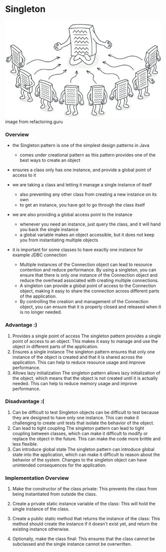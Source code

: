 # Singleton

![Singleton_image](https://github.com/farzadafi/Design_Pattern/blob/master/image/Singleton_image_1.png)
</br>
image from refactoring.guru

### Overview

- the Singleton pattern is one of the simplest design patterns in Java
    - comes under creational pattern as this pattern provides one of the best ways to create an object

- ensures a class only has one instance, and provide a global point of access to it

- we are taking a class and letting it manage a single instance of itself
    - also preventing any other class from creating a new instance on its own
    - to get an instance, you have got to go through the class itself

- we are also providing a global access point to the instance
    - whenever you need an instance, just query the class, and it will hand you back the single instance
    - a global variable makes an object accessible, but it does not keep you from instantiating multiple objects

- it is important for some classes to have exactly one instance for example JDBC connection
    - Multiple instances of the Connection object can lead to resource contention and reduce performance.
      By using a singleton, you can ensure that there is only one instance of the Connection object and reduce
      the overhead associated with creating multiple connections.
    - A singleton can provide a global point of access to the Connection object,
      making it easy to share the connection across different parts of the application.
    - By controlling the creation and management of the Connection object,
      you can ensure that it is properly closed and released when it is no longer needed.

### Advantage :)

1. Provides a single point of access
   The singleton pattern provides a single point of access to an object.
   This makes it easy to manage and use the object in different parts of the application.
2. Ensures a single instance
   The singleton pattern ensures that only one instance of the object is created
   and that it is shared across the application. This can help to reduce resource usage and improve performance.
3. Allows lazy initialization
   The singleton pattern allows lazy initialization of the object,
   which means that the object is not created until it is actually needed. This can help to reduce memory usage and
   improve performance.

### Disadvantage :(

1. Can be difficult to test
   Singleton objects can be difficult to test because they are designed to have only one instance.
   This can make it challenging to create unit tests that isolate the behavior of the object.
2. Can lead to tight coupling
   The singleton pattern can lead to tight coupling between classes,
   which can make it difficult to modify or replace the object in the future. This can make the code more brittle and
   less flexible.
3. Can introduce global state
   The singleton pattern can introduce global state into the application, which can make it difficult to reason about
   the behavior of the system. Changes to the singleton object can have unintended consequences for the application.

### Implementation Overview

1. Make the constructor of the class private: This prevents the class from being instantiated from outside the class.

2. Create a private static instance variable of the class: This will hold the single instance of the class.

3. Create a public static method that returns the instance of the class: This method should create the instance if it
   doesn't exist yet, and return the existing instance otherwise.

4. Optionally, make the class final: This ensures that the class cannot be subclassed and the single instance cannot be
   overwritten.


